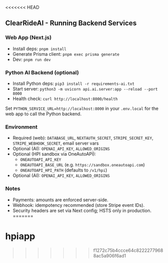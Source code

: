 <<<<<<< HEAD
## ClearRideAI - Running Backend Services

### Web App (Next.js)
- Install deps: `pnpm install`
- Generate Prisma client: `pnpm exec prisma generate`
- Dev: `pnpm run dev`

### Python AI Backend (optional)
- Install Python deps: `pip3 install -r requirements-ai.txt`
- Start server: `python3 -m uvicorn api.ai.server:app --reload --port 8000`
- Health check: `curl http://localhost:8000/health`

Set `PYTHON_SERVICE_URL=http://localhost:8000` in your `.env.local` for the web app to call the Python backend.

### Environment
- Required (web): `DATABASE_URL`, `NEXTAUTH_SECRET`, `STRIPE_SECRET_KEY`, `STRIPE_WEBHOOK_SECRET`, email server vars
- Optional (AI): `OPENAI_API_KEY`, `ALLOWED_ORIGINS`
- Optional (HPI sandbox via OneAutoAPI):
  - `ONEAUTOAPI_API_KEY`
  - `ONEAUTOAPI_BASE_URL` (e.g. `https://sandbox.oneautoapi.com`)
  - `ONEAUTOAPI_HPI_PATH` (defaults to `/v1/hpi`)
- Optional (AI): `OPENAI_API_KEY`, `ALLOWED_ORIGINS`

### Notes
- Payments: amounts are enforced server-side.
- Webhook: idempotency recommended (store Stripe event IDs).
- Security headers are set via Next config; HSTS only in production.
=======
# hpiapp
>>>>>>> f1272c75b4ccce64c82222779688ac5a906f6ad1

